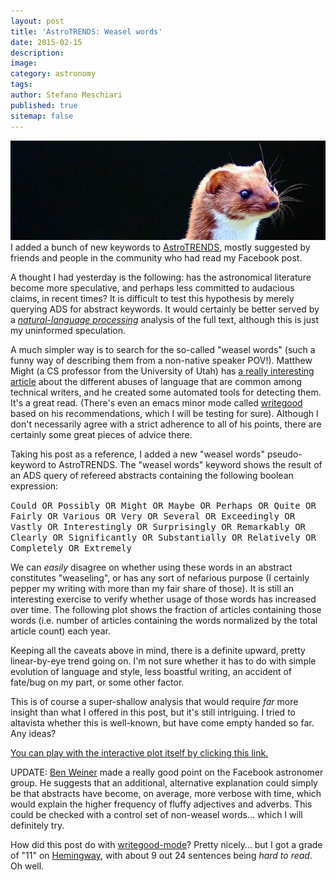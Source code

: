 ```yaml
---
layout: post
title: 'AstroTRENDS: Weasel words'
date: 2015-02-15
description:
image:
category: astronomy
tags:
author: Stefano Meschiari
published: true
sitemap: false
---
```

<img alt="Credit: Cliff" src="/img/blog/weasel.jpg">
I added a bunch of new keywords to <a title="AstroTRENDS: A new tool to track astronomy topics in the literature" href="http://www.stefanom.org/astrotrends-a-new-tool-to-track-astronomy-topics-in-the-literature/">AstroTRENDS</a>, mostly suggested by friends and people in the community who had read my Facebook post.

A thought I had yesterday is the following: has the astronomical literature become more speculative, and perhaps less committed to audacious claims, in recent times? It is difficult to test this hypothesis   by merely querying ADS for abstract keywords. It would certainly be better served by a <a href="http://en.wikipedia.org/wiki/Natural_language_processing" target="_blank"><em>natural-language processing</em></a> analysis of the full text, although this is just my uninformed speculation.
<!--more-->

A much simpler way is to search for the so-called "weasel words" (such a funny way of describing them from a non-native speaker POV!). Matthew Might (a CS professor from the University of Utah) has <a href="http://matt.might.net/articles/shell-scripts-for-passive-voice-weasel-words-duplicates/" target="_blank">a really interesting article</a> about the different abuses of language that are common among technical writers, and he created some automated tools for detecting them. It's a great read. (There's even an emacs minor mode called <a href="https://github.com/bnbeckwith/writegood-mode" target="_blank">writegood</a>  based on his recommendations, which I will be testing for sure). Although I don't necessarily agree with a strict adherence to all of his points, there are certainly some great pieces of advice there.

Taking his post as a reference, I added a new "weasel words" pseudo-keyword to AstroTRENDS. The "weasel words" keyword shows the result of an ADS query of refereed abstracts containing the following boolean expression:

<tt>Could OR Possibly OR Might OR Maybe OR Perhaps OR Quite OR Fairly OR Various OR Very OR Several OR Exceedingly OR Vastly OR Interestingly OR Surprisingly OR Remarkably OR Clearly OR Significantly OR Substantially OR Relatively OR Completely OR Extremely</tt>

We can <em>easily</em> disagree on whether using these words in an abstract constitutes "weaseling", or has any sort of nefarious purpose (I certainly pepper my writing with more than my fair share of those). It is still an interesting exercise to verify whether usage of those words has increased over time. The following plot shows the fraction of articles containing those words (i.e. number of articles containing the words normalized by the total article count) each year.

Keeping all the caveats above in mind, there is a definite upward, pretty linear-by-eye trend going on. I'm not sure whether it has to do with simple evolution of language and style, less boastful writing, an accident of fate/bug on my part, or some other factor.

This is of course a super-shallow analysis that would require <em>far</em> more insight than what I offered in this post, but it's still intriguing.  I tried to altavista whether this is well-known, but have come empty handed so far. Any ideas?

<a href="http://www.stefanom.org/playpen/Trends/keywords/index.php?year1=1970&amp;year2=2013&amp;keyword1=Weasel%20words:%20Could%20OR%20Possibly%20OR%20Might%20OR%20Maybe%20OR%20Perhaps%20OR%20Quite%20OR%20Fairly%20OR%20Various%20OR%20Very%20OR%20Several%20OR%20Exceedingly%20OR%20Vastly%20OR%20Interestingly%20OR%20Surprisingly%20OR%20Remarkably%20OR%20Clearly%20OR%20Significantly%20OR%20Substantially%20OR%20Relatively%20OR%20Completely%20OR%20Extremely&amp;normalize=5" target="_blank">You can play with the interactive plot itself by clicking this link.</a>

UPDATE: <a href="http://mingus.as.arizona.edu/~bjw/" target="_blank">Ben Weiner</a>  made a really good point on the Facebook astronomer group.     He suggests that an additional, alternative explanation could simply be that abstracts have become, on average, more verbose with time, which would explain the higher frequency of fluffy adjectives and adverbs. This could be checked with a control set of non-weasel words… which I will definitely try.

How did this post do with <a href="https://github.com/bnbeckwith/writegood-mode" target="_blank">writegood-mode</a>? Pretty nicely… but I got a grade of "11" on <a href="http://www.hemingwayapp.com" target="_blank">Hemingway</a>, with about 9 out 24 sentences being <em>hard to read</em>.   Oh well.
